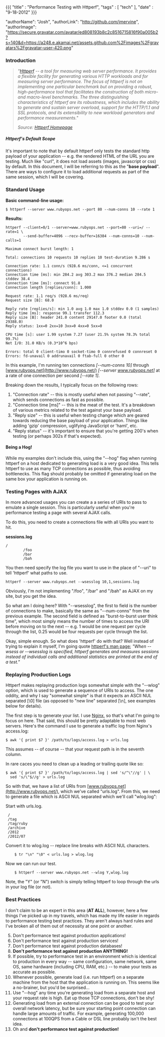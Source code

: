 {{{
  "title" : "Performance Testing with Httperf",
  "tags" : [ "tech" ],
  "date" : "9-18-2012"
}}}

  "authorName": "Josh",
  "authorLink": "http://github.com/jmervine",
  "authorImage": "https://secure.gravatar.com/avatar/ed808193b8c2c8516715816f90a005b2?s=140&d=https://a248.e.akamai.net/assets.github.com%2Fimages%2Fgravatars%2Fgravatar-user-420.png"

### Introduction

> *"[Httperf](http://www.hpl.hp.com/research/linux/httperf/) -- a tool for measuring web server performance. It provides a flexible facility for generating various HTTP workloads and for measuring server performance. The focus of httperf is not on implementing one particular benchmark but on providing a robust, high-performance tool that facilitates the construction of both micro- and macro-level benchmarks. The three distinguishing characteristics of httperf are its robustness, which includes the ability to generate and sustain server overload, support for the HTTP/1.1 and SSL protocols, and its extensibility to new workload generators and performance measurements."*
>
> *Source: [Httperf Homepage](http://www.hpl.hp.com/research/linux/httperf/)*

##### Httperf's Default Scope
It's important to note that by default httperf only tests the standard http payload of your application -- e.g. the rendered HTML of the URL you are testing. Much like "curl", it does not load assets (images, javascript or css) by default. In this document, I will be referring to this as the "**base payload**". There are ways to configure it to load additional requests as part of the same session, which I will be covering. 


### Standard Usage
**Basic command-line usage:**

    $ httperf --server www.rubyops.net --port 80 --num-conns 10 --rate 1

**Results:**

    httperf --client=0/1 --server=www.rubyops.net --port=80 --uri=/ --rate=1 \ 
            --send-buffer=4096 --recv-buffer=16384 --num-conns=10 --num-calls=1

    Maximum connect burst length: 1

    Total: connections 10 requests 10 replies 10 test-duration 9.286 s

    Connection rate: 1.1 conn/s (928.6 ms/conn, <=1 concurrent connections)
    Connection time [ms]: min 284.2 avg 303.2 max 376.2 median 284.5 stddev 38.4
    Connection time [ms]: connect 91.8
    Connection length [replies/conn]: 1.000

    Request rate: 1.1 req/s (928.6 ms/req)
    Request size [B]: 68.0

    Reply rate [replies/s]: min 1.0 avg 1.0 max 1.0 stddev 0.0 (1 samples)
    Reply time [ms]: response 99.1 transfer 112.3
    Reply size [B]: header 241.0 content 29147.0 footer 0.0 (total 29388.0)
    Reply status: 1xx=0 2xx=10 3xx=0 4xx=0 5xx=0

    CPU time [s]: user 1.99 system 7.27 (user 21.5% system 78.3% total 99.7%)
    Net I/O: 31.0 KB/s (0.3*10^6 bps)

    Errors: total 0 client-timo 0 socket-timo 0 connrefused 0 connreset 0
    Errors: fd-unavail 0 addrunavail 0 ftab-full 0 other 0


In this example, I'm running ten connections _[\-\-num-conns 10]_ through [www.rubyops.net](http://www.rubyops.net/) _[\-\-server www.rubyops.net]_ at a rate of one connection per second _[\-\-rate 1]_. 

Breaking down the results, I typically focus on the following rows:

1. "Connection rate" -- this is mostly useful when not passing "--rate", which sends connections as fast as possible.
1. "Connection time [ms]" -- this is the meat of the test. It's a breakdown of various metrics related to the test against your base payload.
1. "Reply size" -- this is useful when testing change which are geared towards reducing the base payload of your application. Things like adding 'gzip' compression, uglifying JavaScript or 'haml', etc.
1. "Reply status" -- it's important to ensure that you're getting 200's when testing (or perhaps 302s if that's expected).

#### Being a Hog!

While my examples don't include this, using the "\-\-hog" flag when running httperf on a host dedicated to generating load is a very good idea. This tells httperf to use as many TCP connections as possible, thus avoiding bottlenecks. This flag should probably be omitted if generating load on the same box your application is running on.

### Testing Pages with AJAX

In more advanced usages you can create a a series of URIs to pass to emulate a single session. This is particularly useful when you're performance testing a page with several AJAX calls. 

To do this, you need to create a connections file with all URIs you want to hit.

**sessions.log**

    /
            /foo
            /bar
            /bah

You then need specify the log file you want to use in the place of "\-\-uri" to tell 'httperf' what paths to use.

    httperf --server www.rubyops.net --wsesslog 10,1,sessions.log


Obviously, I'm not implementing "/foo", "/bar" and "/bah" as AJAX on my site, but you get the idea. 

So what am I doing here? With "\-\-wsesslog", the first to field is the number of connections to make, basically the same as "\-\-num-conns" from the previous example. The second field is defined as "burst-to-burst user think time", which most simply means the number of times to access the URI before moving on to the next -- e.g. 1 would be one request per cycle through the list, 0.25 would be four requests per cycle through the list. 

Okay, simple enough. So what does 'httperf' do with that? Well instead of trying to explain it myself, I'm going quote  [httperf's man page](http://www.hpl.hp.com/research/linux/httperf/httperf-man.txt); *"When \-\-wsess or \-\-wsesslog is specified, httperf generates and measures sessions instead of individual calls and additional statistics are printed at the end of a test."*

### Replaying Production Logs

Httperf makes replaying production logs somewhat simple with the "\-\-wlog" option, which is used to generate a sequence of URIs to access. The one oddity, and why I say "somewhat simple" is that it expects an ASCII NUL separated [\0] file (as opposed to "new line" separated [\n], see examples below for details).

The first step is to generate your list. I use [Nginx](/tag/nginx), so that's what I'm going to focus on here. That said, this should be pretty adaptable to most web servers. Here's the command I use to generate a traffic log from Nginx's access.log:

    $ awk '{ print $7 }' /path/to/logs/access.log > urls.log

This assumes -- of course -- that your request path is in the seventh column.

In rare caces you need to clean up a leading or trailing quote like so:

    $ awk '{ print $7 }' /path/to/logs/access.log | sed 's/^\"//g' | \
      sed 's/\"$//g' > urls.log


So with that, we have a list of URIs from [www.rubyops.net](http://www.rubyops.net/), which we've called "urls.log". From this, we need to generate a file which is ASCII NUL separated which we'll call "wlog.log":

Start with urls.log.

     /
     /tag
     /tag/ruby
     /archive
     /2012
     /2012/07

Convert it to wlog.log -- replace line breaks with ASCII NUL characters.

        $ tr "\n" "\0" < urls.log > wlog.log

Now we can run our test.

        $ httperf --server www.rubyops.net --wlog Y,wlog.log
        
Note, the "Y" (or "N") switch is simply telling httperf to loop through the urls in your log file (or not).

### Best Practices

I don't claim to be an expert in this area (**AT ALL**), however, here a few things I've picked up in my travels, which has made my life easier in regards to performance testing best practices. They aren't always hard rules and I've broken all of them out of necessity at one point or another.

5. Don't performance test against production applications!
6. Don't performance test against production services!
7. Don't performance test against production databases!
7. **Don't performance test against production ANYTHING!**
4. If possible, try to performance test in an environment which is identical to production in every way -- same configuration, same network, same OS, same hardware (including CPU, RAM, etc.) -- to make your tests as accurate as possible.
1. Whenever possible, generate load (i.e. run httperf) on a separate machine from the host that the application is running on. This seems like a no-brainer, but you'd be surprised…
2. Use "\-\-hog" any time you're generating load from a separate host and your request rate is high. Eat up those TCP connections, don't be shy!
3. Generating load from an external connection can be good to test your overall network latency, but be sure your starting point connection can handle large amounts of traffic. For example, generating 100,000 connections at 100QPS from a Cable or DSL line probably isn't the best idea.
1. Oh and **don't performance test against production!**


